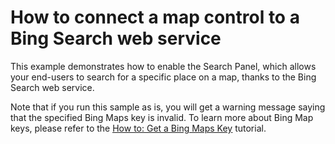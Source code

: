 # How to connect a map control to a Bing Search web service


<p>This example demonstrates how to enable the Search Panel, which allows your end-users to search for a specific place on a map, thanks to the Bing Search web service.</p><p>Note that if you run this sample as is, you will get a warning message saying that the specified Bing Maps key is invalid. To learn more about Bing Map keys, please refer to the <a href="http://help.devexpress.com/#WPF/CustomDocument10974"><u>How to: Get a Bing Maps Key</u></a> tutorial.</p>

<br/>


